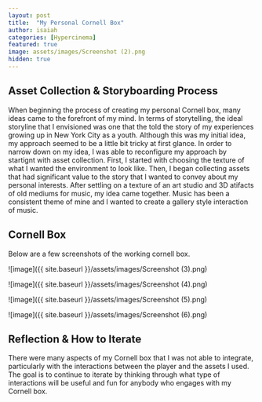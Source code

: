```yaml
---
layout: post
title:  "My Personal Cornell Box"
author: isaiah
categories: [Hypercinema]
featured: true
image: assets/images/Screenshot (2).png
hidden: true
---
```


## Asset Collection & Storyboarding Process

When beginning the process of creating my personal Cornell box, many ideas came to the forefront of my mind. In terms of storytelling, the ideal storyline that I envisioned was one that the told the story of my experiences growing up in New York City as a youth. Although this was my initial idea, my approach seemed to be a little bit tricky at first glance. In order to narrow down on my idea, I was able to reconfigure my approach by startignt with asset collection. First, I started with choosing the texture of what I wanted the environment to look like. Then, I began collecting assets that had significant value to the story that I wanted to convey about my personal interests. After settling on a texture of an art studio and 3D atifacts of old mediums for music, my idea came together. Music has been a consistent theme of mine and I wanted to create a gallery style interaction of music.

## Cornell Box

Below are a few screenshots of the working cornell box.

![image]({{ site.baseurl }}/assets/images/Screenshot (3).png)

![image]({{ site.baseurl }}/assets/images/Screenshot (4).png)

![image]({{ site.baseurl }}/assets/images/Screenshot (5).png)

![image]({{ site.baseurl }}/assets/images/Screenshot (6).png)


## Reflection & How to Iterate

There were many aspects of my Cornell box that I was not able to integrate, particularly with the interactions between the player and the assets I used. The goal is to continue to iterate by thinking through what type of interactions will be useful and fun for anybody who engages with my Cornell box. 

